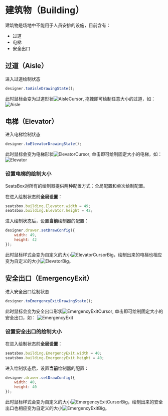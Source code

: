 # 建筑物（Building）
建筑物是场地中不能用于人员安排的设施，目前含有：

 - 过道
 - 电梯
 - 安全出口


## 过道（Aisle）
进入过道绘制状态
```javascript
designer.toAisleDrawingState();
```

此时鼠标会变为过道形状![AisleCursor](http://zhoujianhui.bitbucket.org/seatsbox/aislecursor.png), 拖拽即可绘制任意大小的过道，如：
![Aisle](http://zhoujianhui.bitbucket.org/seatsbox/aisle.png)


## 电梯（Elevator）
进入电梯绘制状态
```javascript
designer.toElevatorDrawingState();
```

此时鼠标会变为电梯形状![ElevatorCursor](http://zhoujianhui.bitbucket.org/seatsbox/elevatorcursor.png), 单击即可绘制固定大小的电梯，如：
![Elevator](http://zhoujianhui.bitbucket.org/seatsbox/elevator.png)

### 设置电梯的绘制大小
SeatsBox对所有的绘制器提供两种配置方式：全局配置和单次绘制配置。

在进入绘制状态前**全局设置**：
```javascript
seatsbox.building.Elevator.width = 49;
seatsbox.building.Elevator.height = 42;
```

进入绘制状态后，设置**当前**绘制器的配置：
```javascript
designer.drawer.setDrawConfig({
    width: 49,
    height: 42
});
```
此时鼠标样式会变为自定义的大小![ElevatorCursorBig](http://zhoujianhui.bitbucket.org/seatsbox/elevatorcursor-big.png)，绘制出来的电梯也相应变为自定义的大小![ElevatorBig](http://zhoujianhui.bitbucket.org/seatsbox/elevator-big.png)。


## 安全出口（EmergencyExit）
进入安全出口绘制状态
```javascript
designer.toEmergencyExitDrawingState();
```

此时鼠标会变为安全出口形状![EmergencyExitCursor](http://zhoujianhui.bitbucket.org/seatsbox/emergencyexitcursor.png), 单击即可绘制固定大小的安全出口，如：
![EmergencyExit](http://zhoujianhui.bitbucket.org/seatsbox/emergencyexit.png)

### 设置安全出口的绘制大小
在进入绘制状态前**全局设置**：
```javascript
seatsbox.building.EmergencyExit.width = 40;
seatsbox.building.EmergencyExit.height = 40;
```

进入绘制状态后，设置**当前**绘制器的配置：
```javascript
designer.drawer.setDrawConfig({
    width: 40,
    height: 40
});
```
此时鼠标样式会变为自定义的大小![EmergencyExitCursorBig](http://zhoujianhui.bitbucket.org/seatsbox/emergencyexitcursor-big.png)，绘制出来的安全出口也相应变为自定义的大小![EmergencyExitBig](http://zhoujianhui.bitbucket.org/seatsbox/emergencyexit-big.png)。